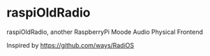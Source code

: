 # raspiOldRadio
raspiOldRadio, another RaspberryPi Moode Audio Physical Frontend

Inspired by https://github.com/ways/RadiOS
